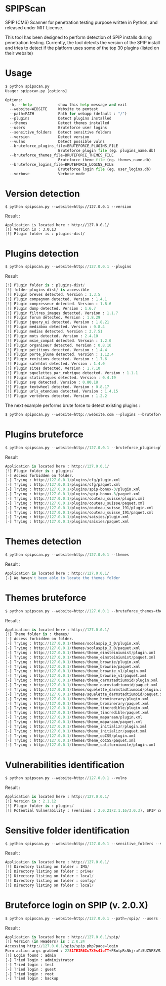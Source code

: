 SPIPScan
========

SPIP (CMS) Scanner for penetration testing purpose written in Python, and released under MIT License.

This tool has been designed to perform detection of SPIP installs during penetration testing. 
Currently, the tool detects the version of the SPIP install and tries to detect if the platform uses some of the top 30 plugins (listed on their website)


Usage
========

```python
$ python spipscan.py 
Usage: spipscan.py [options]

Options:
  -h, --help            show this help message and exit
  --website=WEBSITE     Website to pentest
  --path=PATH           Path for webapp (default : "/")
  --plugins             Detect plugins installed
  --themes              Detect themes installed
  --users               Bruteforce user logins
  --sensitive_folders   Detect sensitive folders
  --version             Detect version
  --vulns               Detect possible vulns
  --bruteforce_plugins_file=BRUTEFORCE_PLUGINS_FILE
                        Bruteforce plugin file (eg. plugins_name.db)
  --bruteforce_themes_file=BRUTEFORCE_THEMES_FILE
                        Bruteforce theme file (eg. themes_name.db)
  --bruteforce_logins_file=BRUTEFORCE_LOGINS_FILE
                        Bruteforce login file (eg. user_logins.db)
  --verbose             Verbose mode
```

                        

Version detection
========
```
$ python spipscan.py --website=http://127.0.0.1 --version
```

Result : <br />
```
Application is located here : http://127.0.0.1/
[!] Version is : 3.0.13
[!] Plugin folder is : plugins-dist/
```



Plugins detection
========
```python
$ python spipscan.py --website=http://127.0.0.1 --plugins
```

Result <br />
```python
[!] Plugin folder is : plugins-dist/
[!] folder plugins-dist/ is accessible
[!] Plugin breves detected. Version : 1.3.5
[!] Plugin compagnon detected. Version : 1.4.1
[!] Plugin compresseur detected. Version : 1.8.6
[!] Plugin dump detected. Version : 1.6.7
[!] Plugin filtres_images detected. Version : 1.1.7
[!] Plugin forum detected. Version : 1.8.29
[!] Plugin jquery_ui detected. Version : 1.8.21
[!] Plugin mediabox detected. Version : 0.8.4
[!] Plugin medias detected. Version : 2.7.51
[!] Plugin mots detected. Version : 2.4.10
[!] Plugin msie_compat detected. Versoin : 1.2.0
[!] Plugin organiseur detected. Version : 0.8.10
[!] Plugin petitions detected. Version : 1.4.4
[!] Plugin porte_plume detected. Version : 1.12.4
[!] Plugin revisions detected. Version : 1.7.6
[!] Plugin safehtml detected. Version : 1.4.0
[!] Plugin sites detected. Version : 1.7.10
[!] Plugin squelettes_par_rubrique detected. Version : 1.1.1
[!] Plugin statistiques detected. Version : 0.4.19
[!] Plugin svp detected. Version : 0.80.18
[!] Plugin textwheel detected. Version : 0.8.17
[!] Plugin urls_etendues detected. Version : 1.4.15
[!] Plugin vertebres detected. Version : 1.2.2
```


The next example performs brute force to detect existing plugins :

```python
$ python spipscan.py --website=http://website.com --plugins --bruteforce_plugins=plugins_name.db
```


Plugins bruteforce
========
```python
$ python spipscan.py --website=http://127.0.0.1 --bruteforce_plugins=plugins_name.db
```

Result <br />
```python
Application is located here : http://127.0.0.1/
[!] Plugin folder is : plugins/
[-] Access forbidden on folder.
[-] Trying : http://127.0.0.1/plugins/cfg/plugin.xml
[-] Trying : http://127.0.0.1/plugins/cfg/paquet.xml
[-] Trying : http://127.0.0.1/plugins/spip-bonux-3/plugin.xml
[-] Trying : http://127.0.0.1/plugins/spip-bonux-3/paquet.xml
[-] Trying : http://127.0.0.1/plugins/couteau_suisse/plugin.xml
[-] Trying : http://127.0.0.1/plugins/couteau_suisse/paquet.xml
[-] Trying : http://127.0.0.1/plugins/couteau_suisse_191/plugin.xml
[-] Trying : http://127.0.0.1/plugins/couteau_suisse_191/paquet.xml
[-] Trying : http://127.0.0.1/plugins/saisies/plugin.xml
[-] Trying : http://127.0.0.1/plugins/saisies/paquet.xml
```

Themes detection
========
```python
$ python spipscan.py --website=http://127.0.0.1 --themes
```

Result : <br />
```python
Application is located here : http://127.0.0.1/
[-] We haven't been able to locate the themes folder
```


Themes bruteforce
========
```python
$ python spipscan.py --website=http://127.0.0.1 --bruteforce_themes=themes_name.db
```

Result : <br />
```python
Application is located here : http://127.0.0.1/
[!] Theme folder is : themes/
[-] Access forbidden on folder.
[-] Trying : http://127.0.0.1/themes/scolaspip_3_0/plugin.xml
[-] Trying : http://127.0.0.1/themes/scolaspip_3_0/paquet.xml
[-] Trying : http://127.0.0.1/themes/theme_einsteiniumist/plugin.xml
[-] Trying : http://127.0.0.1/themes/theme_einsteiniumist/paquet.xml
[-] Trying : http://127.0.0.1/themes/theme_brownie/plugin.xml
[-] Trying : http://127.0.0.1/themes/theme_brownie/paquet.xml
[-] Trying : http://127.0.0.1/themes/theme_brownie_v1/plugin.xml
[-] Trying : http://127.0.0.1/themes/theme_brownie_v1/paquet.xml
[-] Trying : http://127.0.0.1/themes/theme_darmstadtiumoid/plugin.xml
[-] Trying : http://127.0.0.1/themes/theme_darmstadtiumoid/paquet.xml
[-] Trying : http://127.0.0.1/themes/squelette_darmstadtiumoid/plugin.xml
[-] Trying : http://127.0.0.1/themes/squelette_darmstadtiumoid/paquet.xml
[-] Trying : http://127.0.0.1/themes/theme_brominerary/plugin.xml
[-] Trying : http://127.0.0.1/themes/theme_brominerary/paquet.xml
[-] Trying : http://127.0.0.1/themes/theme_tincredible/plugin.xml
[-] Trying : http://127.0.0.1/themes/theme_tincredible/paquet.xml
[-] Trying : http://127.0.0.1/themes/theme_maparaan/plugin.xml
[-] Trying : http://127.0.0.1/themes/theme_maparaan/paquet.xml
[-] Trying : http://127.0.0.1/themes/theme_initializr/plugin.xml
[-] Trying : http://127.0.0.1/themes/theme_initializr/paquet.xml
[-] Trying : http://127.0.0.1/themes/theme_ooCSS/plugin.xml
[-] Trying : http://127.0.0.1/themes/theme_ooCSS/paquet.xml
[-] Trying : http://127.0.0.1/themes/theme_californiumite/plugin.xml
```

Vulnerabilities identification
========
```python
$ python spipscan.py --website=http://127.0.0.1 --vulns
```

Result : <br />
```python
Application is located here : http://127.0.0.1/
[!] Version is : 2.1.12
[!] Plugin folder is : plugins/
[!] Potential Vulnerability : (versions : 2.0.21/2.1.16/3.0.3), SPIP connect Parameter PHP Injection, details : http://www.exploit-db.com/exploits/27941/
```


Sensitive folder identification
========
```python
$ python spipscan.py --website=http://127.0.0.1 --sensitive_folders --verbose
```

Result : <br />
```python
Application is located here : http://127.0.0.1/
[!] Directory listing on folder : IMG/
[!] Directory listing on folder : prive/
[!] Directory listing on folder : local/
[!] Directory listing on folder : config/
[!] Directory listing on folder : local/
```

Bruteforce login on SPIP (v. 2.0.X)
========
```python
$ python spipscan.py --website=http://127.0.0.1 --path=/spip/ --users --bruteforce_logins_file=user_logins.db --verbose
```

Result : <br />
```python
Application is located here : http://127.0.0.1/spip/
[!] Version (in Headers) is : 2.0.24
Accessing http://127.0.0.1/spip/spip.php?page=login
Form action args grabbed : 22S1TEIR6Ic7X9s41uTT+P8ntpRsNhjruYi5UZ5P8VMJ5VjfgqFrBeoa5+xz/roi9UtxAqw+j7bSTZiHHwjtj/kkOnzorNLXOneOGWXYIgNJI3uZdvq374q8NtT5nL7n56mO4+rJePWrUAhEXw==
[!] Login found : admin
[-] Tried login : administrator
[-] Tried login : test
[-] Tried login : guest
[-] Tried login : root
[-] Tried login : backup
```
